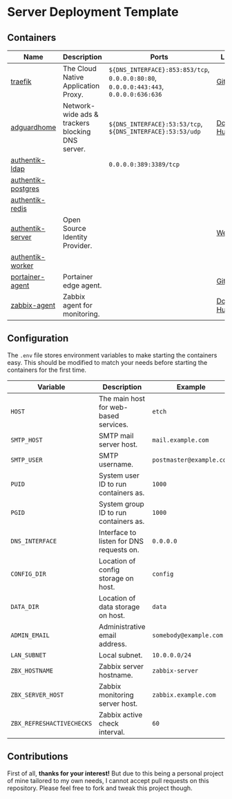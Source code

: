 # Server Deployment Template

## Containers

| **Name** | **Description** | **Ports** | **Links** |
|---|---|---|---|
| [traefik](./docker-compose.yml#L9)  | The Cloud Native Application Proxy. | `${DNS_INTERFACE}:853:853/tcp`, `0.0.0.0:80:80`, `0.0.0.0:443:443`, `0.0.0.0:636:636` | [GitHub](https://github.com/traefik/traefik) |
| [adguardhome](./stacks/docker-compose.adguardhome.yml#L5)  | Network-wide ads & trackers blocking DNS server. | `${DNS_INTERFACE}:53:53/tcp`, `${DNS_INTERFACE}:53:53/udp` | [Docker Hub](https://hub.docker.com/r/adguard/adguardhome) |
| [authentik-ldap](./stacks/docker-compose.authentik.yml#L5)  |  | `0.0.0.0:389:3389/tcp` |  |
| [authentik-postgres](./stacks/docker-compose.authentik.yml#L26)  |  |  |  |
| [authentik-redis](./stacks/docker-compose.authentik.yml#L50)  |  |  |  |
| [authentik-server](./stacks/docker-compose.authentik.yml#L67)  | Open Source Identity Provider. |  | [Website](https://goauthentik.io/) |
| [authentik-worker](./stacks/docker-compose.authentik.yml#L109)  |  |  |  |
| [portainer-agent](./stacks/docker-compose.monitoring.yml#L5)  | Portainer edge agent. |  | [GitHub](https://github.com/portainer/agent) |
| [zabbix-agent](./stacks/docker-compose.monitoring.yml#L21)  | Zabbix agent for monitoring. |  | [Docker Hub](https://hub.docker.com/r/zabbix/zabbix-agent) |



## Configuration
The `.env` file stores environment variables to make starting the containers easy. This should be modified to match your needs before starting the containers for the first time.

| **Variable** | **Description** | **Example** |
|---|---|---|
| `HOST` | The main host for web-based services. | `etch` |
| `SMTP_HOST` | SMTP mail server host. | `mail.example.com` |
| `SMTP_USER` | SMTP username. | `postmaster@example.com` |
| `PUID` | System user ID to run containers as. | `1000` |
| `PGID` | System group ID to run containers as. | `1000` |
| `DNS_INTERFACE` | Interface to listen for DNS requests on. | `0.0.0.0` |
| `CONFIG_DIR` | Location of config storage on host. | `config` |
| `DATA_DIR` | Location of data storage on host. | `data` |
| `ADMIN_EMAIL` | Administrative email address. | `somebody@example.com` |
| `LAN_SUBNET` | Local subnet. | `10.0.0.0/24` |
| `ZBX_HOSTNAME` | Zabbix server hostname. | `zabbix-server` |
| `ZBX_SERVER_HOST` | Zabbix monitoring server host. | `zabbix.example.com` |
| `ZBX_REFRESHACTIVECHECKS` | Zabbix active check interval. | `60` |


## Contributions

First of all, **thanks for your interest!** But due to this being a personal project of mine tailored to my own needs, I cannot accept pull requests on this repository. Please feel free to fork and tweak this project though.
